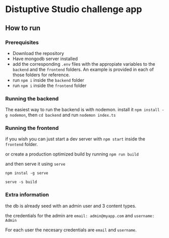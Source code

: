 # Distuptive Studio challenge app

## How to run

### Prerequisites

- Download the repository
- Have mongodb server installed
- add the corresponding `.env` files with the appropiate variables to the `backend` and the `frontend` folders. An example is provided in each of those folders for reference.
- run `npm i` inside the `backend` folder
- run `npm i` inside the `frontend` folder

### Running the backend

The easiest way to run the backend is with nodemon. install it `npm install -g nodemon`, then `cd backend` and run `nodemon index.ts`

### Running the frontend

if you wish you can just start a dev server with `npm start` inside the `frontend` folder.

or create a production optimized build by running `npm run build`

and then serve it using `serve`

`npm instal -g serve`

`serve -s build`

### Extra information

the db is already seed with an admin user and 3 content types.

the credentials for the admin are
`email: admin@myapp.com` and `username: Admin`

For each user the necesary credentials are `email` and `username`.
